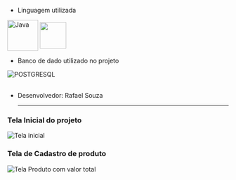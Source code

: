 -  Linguagem utilizada
<div style="display: inline_block">
<img align="center" alt="Java" width="70px" src="https://www.qftest.com/fileadmin/Webdata/logos-icons/JavaFX.png?style=for-the-badge&logo=java&logoColor=write">
<img align="center" alt="" width="60px" src="https://user-images.githubusercontent.com/22895992/97350961-6f34fc00-1891-11eb-94b3-a1613097159f.png"> 
</div>

- Banco de dado utilizado no projeto
<div>
<img align="center" alt="POSTGRESQL" src="https://img.shields.io/badge/PostgreSQL-316192?style=for-the-badge&logo=postgresql&logoColor=white">
</div>
<br/>

- Desenvolvedor: Rafael Souza
  <hr>

### Tela Inicial do projeto
![Tela inicial](https://github.com/user-attachments/assets/2739fa33-ffd0-4bdf-825a-427fbd8e669a)
### Tela de Cadastro de produto
![Tela Produto com valor total](https://github.com/user-attachments/assets/96a2c09a-9ed5-4b68-abd1-9aeb245133ec)
